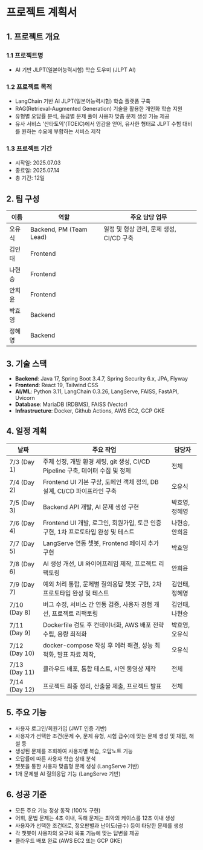 # 프로젝트 계획서

## 1. 프로젝트 개요

### 1.1 프로젝트명

- AI 기반 JLPT(일본어능력시험) 학습 도우미 (JLPT AI)

### 1.2 프로젝트 목적

- LangChain 기반 AI JLPT(일본어능력시험) 학습 플랫폼 구축
- RAG(Retrieval-Augmented Generation) 기술을 활용한 개인화 학습 지원
- 유형별 오답률 분석, 등급별 문제 풀이 사용자 맞춤 문제 생성 기능 제공
- 유사 서비스 '산타토익'(TOEIC)에서 영감을 얻어, 유사한 형태로 JLPT 수험 대비를 원하는 수요에 부합하는 서비스 제작

### 1.3 프로젝트 기간

- 시작일: 2025.07.03
- 종료일: 2025.07.14
- 총 기간: 12일

## 2. 팀 구성

| 이름   | 역할                    | 주요 담당 업무                                        |
| ------ | ----------------------- | ----------------------------------------------------- |
| 오유식 | Backend, PM (Team Lead) | 일정 및 형상 관리, 문제 생성, CI/CD 구축 |
| 김인태 | Frontend                |                                                       |
| 나현승 | Frontend                |                                                       |
| 안희윤 | Frontend                |                                                       |
| 박효영 | Backend                 |                                                       |
| 정혜영 | Backend                 |                                                       |

## 3. 기술 스택

- **Backend**: Java 17, Spring Boot 3.4.7, Spring Security 6.x, JPA, Flyway
- **Frontend**: React 19, Tailwind CSS
- **AI/ML**: Python 3.11, LangChain 0.3.26, LangServe, FAISS, FastAPI, Uvicorn
- **Database**: MariaDB (RDBMS), FAISS (Vector)
- **Infrastructure**: Docker, Github Actions, AWS EC2, GCP GKE

## 4. 일정 계획

| 날짜          | 주요 작업                                                                                                | 담당자    |
| ------------- | -------------------------------------------------------------------------------------------------------- | --- |
| 7/3 (Day 1)   | 주제 선정, 개발 환경 세팅, git 생성, CI/CD Pipeline 구축, 데이터 수집 및 정제                            |  전체   |
| 7/4 (Day 2)   | Frontend UI 기본 구상, 도메인 객체 정의, DB 설계, CI/CD 파이프라인 구축                | 오유식    |
| 7/5 (Day 3)   | Backend API 개발, AI 문제 생성 구현     | 박효영, 정혜영    |
| 7/6 (Day 4)   | Frontend UI 개발, 로그인, 회원가입, 토큰 인증 구현, 1차 프로토타입 완성 및 테스트  | 나현승, 안희윤    |
| 7/7 (Day 5)   | LangServe 연동 챗봇, Frontend 페이지 추가 구현                             | 박효영    |
| 7/8 (Day 6)   | AI 생성 개선, UI 와이어프레임 제작, 프로젝트 리팩토링                            | 안희윤    |
| 7/9 (Day 7)   | 예외 처리 통합, 문제별 질의응답 챗봇 구현, 2차 프로토타입 완성 및 테스트        | 김인태, 정혜영    |
| 7/10 (Day 8)  | 버그 수정, 서비스 간 연동 검증, 사용자 경험 개선, 프로젝트 리팩토링           | 김인태, 나현승    |
| 7/11 (Day 9)  | Dockerfile 검토 후 컨테이너화, AWS 배포 전략 수립, 용량 최적화                                          | 박효영, 오유식    |
| 7/12 (Day 10) | docker-compose 작성 후 에러 해결, 성능 최적화, 발표 자료 제작,                                                 | 오유식    |
| 7/13 (Day 11) | 클라우드 배포, 통합 테스트, 시연 동영상 제작                                       | 전체    |
| 7/14 (Day 12) | 프로젝트 최종 정리, 산출물 제출, 프로젝트 발표                                       | 전체    |

## 5. 주요 기능

- 사용자 로그인/회원가입 (JWT 인증 기반)
- 사용자가 선택한 조건(문제 수, 문제 유형, 시험 급수)에 맞는 문제 생성 및 채점, 해설 등
- 생성된 문제를 조회하여 사용자별 복습, 오답노트 기능
- 오답률에 따른 사용자 학습 상태 분석
- 챗봇을 통한 사용자 맞춤형 문제 생성 (LangServe 기반)
- 1개 문제별 AI 질의응답 기능 (LangServe 기반)

## 6. 성공 기준

- 모든 주요 기능 정상 동작 (100% 구현)
- 어휘, 문법 문제는 4초 이내, 독해 문제는 최악의 케이스를 12초 이내 생성
- 사용자가 선택한 조건대로, 정오판별과 난이도(급수) 등이 타당한 문제를 생성
- 각 챗봇이 사용자의 요구와 목표 기능에 맞는 답변을 제공
- 클라우드 배포 완료 (AWS EC2 또는 GCP GKE)
